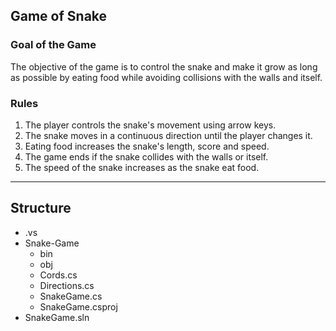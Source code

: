 ## Game of Snake

### Goal of the Game
The objective of the game is to control the snake and make it grow as long as possible by eating food while avoiding collisions with the walls and itself.

### Rules
1. The player controls the snake's movement using arrow keys.
2. The snake moves in a continuous direction until the player changes it.
3. Eating food increases the snake's length, score and speed.
4. The game ends if the snake collides with the walls or itself.
5. The speed of the snake increases as the snake eat food. 
------------------------------------------------------------------------------------------------------------------------------------------------------------------------------------------------------------------------------
## Structure
- .vs
- Snake-Game
    - bin
    - obj
    - Cords.cs
    - Directions.cs
    - SnakeGame.cs
    - SnakeGame.csproj
- SnakeGame.sln
